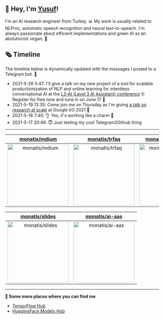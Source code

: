 ## 👋 Hey, I'm [Yusuf](https://www.linkedin.com/in/yusuf-sar%C4%B1g%C3%B6z-4bb826ba/)!

I'm an AI research engineer from Turkey. 📊 My work is usually related to NLProc, automatic speech recognition and neural text-to-speech. I'm always passionate about efficient implementations and green AI as an abolutionist vegan. 🌱
## 🗞️ Timeline
The timeline below is dynamically updated with the messages I posted to a Telegram bot. 🤖
- 2021-5-26 5:47: I'll give a talk on my new project of a tool for scalable productionization of NLP and online learning for intentless conversational AI at the [L3-AI (Level 3 AI Assistant) conference](https://l3-ai.dev) 🤓 Register for free now and tune in on June 17 🤙
- 2021-5-19 13:35: Come join me on Thursday as I'm giving [a talk on research at scale](https://gdg.community.dev/events/details/google-io-community-lounge-meetups-presents-machine-learning-developers-meetup-emeaapac/) at Google I/O 2021 🎉
- 2021-5-18 7:40: 👌 Yes, it's working like a charm 🥳
- 2021-5-17 20:46: 😇 Just testing my cool Telegram2Github thing

---

| [monatis/mdium](https://github.com/monatis/mdium) | [monatis/trfaq](https://github.com/monatis/trfaq) | [monatis/german-tts](https://github.com/monatis/german-tts) |
| :-: | :-: | :-: |
| <a href="https://github.com/monatis/mdium"><img src="https://github.com/monatis/monatis/raw/main/DISPLAY.jpg" alt="monatis/mdium" title="monatis/mdium" width="200" height="200"></a> | <a href="https://github.com/monatis/trfaq"><img src="https://github.com/monatis/monatis/raw/main/DISPLAY.jpg" alt="monatis/trfaq" title="monatis/trfaq" width="200" height="200"></a> | <a href="https://github.com/monatis/german-tts"><img src="https://github.com/monatis/monatis/raw/main/DISPLAY.jpg" alt="monatis/german-tts" title="monatis/german-tts" width="200" height="200"></a> |

| [monatis/slides](https://github.com/monatis/slides) | [monatis/ai-aas](https://github.com/monatis/ai-aas) |
| :-: | :-: |
| <a href="https://github.com/monatis/slides"><img src="https://github.com/monatis/monatis/raw/main/DISPLAY.jpg" alt="monatis/slides" title="monatis/slides" width="200" height="200"></a> | <a href="https://github.com/monatis/ai-aas"><img src="https://github.com/monatis/monatis/raw/main/DISPLAY.jpg" alt="monatis/ai-aas" title="monatis/ai-aas" width="200" height="200"></a> |



---

**🤙 Some more places where you can find me**
- [TensorFlow Hub](https://tfhub.dev/monatis)
- [HuggingFace Models Hub](https://huggingface.co/mys)